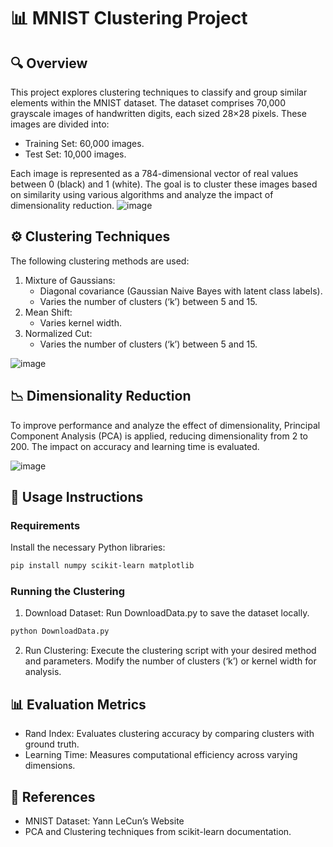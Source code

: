 # 📊 MNIST Clustering Project

## 🔍 Overview

This project explores clustering techniques to classify and group similar elements within the MNIST dataset. The dataset comprises 70,000 grayscale images of handwritten digits, each sized 28×28 pixels. These images are divided into:
- Training Set: 60,000 images.
- Test Set: 10,000 images.

Each image is represented as a 784-dimensional vector of real values between 0 (black) and 1 (white). The goal is to cluster these images based on similarity using various algorithms and analyze the impact of dimensionality reduction.
![image](https://github.com/user-attachments/assets/4b470221-6aee-439e-ac17-16eb093d02e5)


## ⚙️ Clustering Techniques

The following clustering methods are used:

1. Mixture of Gaussians:
    - Diagonal covariance (Gaussian Naive Bayes with latent class labels).
    - Varies the number of clusters (‘k’) between 5 and 15.
2. Mean Shift:
    - Varies kernel width.
3. Normalized Cut:
    - Varies the number of clusters (‘k’) between 5 and 15.
  
![image](https://github.com/user-attachments/assets/6ec1535b-d889-4dcc-a905-02e8e8f66926)

## 📉 Dimensionality Reduction

To improve performance and analyze the effect of dimensionality, Principal Component Analysis (PCA) is applied, reducing dimensionality from 2 to 200. The impact on accuracy and learning time is evaluated.

![image](https://github.com/user-attachments/assets/d11dde8d-5165-45db-825d-a9a34f399360)

## 🚀 Usage Instructions

### Requirements

Install the necessary Python libraries:
```bash
pip install numpy scikit-learn matplotlib
```

### Running the Clustering

1. Download Dataset:
Run DownloadData.py to save the dataset locally.
```bash
python DownloadData.py
```
2. Run Clustering:
Execute the clustering script with your desired method and parameters. Modify the number of clusters (‘k’) or kernel width for analysis.


## 📊 Evaluation Metrics

- Rand Index: Evaluates clustering accuracy by comparing clusters with ground truth.
- Learning Time: Measures computational efficiency across varying dimensions.


## 📂 References

- MNIST Dataset: Yann LeCun’s Website
- PCA and Clustering techniques from scikit-learn documentation.

